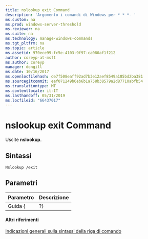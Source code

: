 ```yaml
---
title: nslookup exit Command
description: 'Argomento i comandi di Windows per * * *- '
ms.custom: na
ms.prod: windows-server-threshold
ms.reviewer: na
ms.suite: na
ms.technology: manage-windows-commands
ms.tgt_pltfrm: na
ms.topic: article
ms.assetid: 970ece99-fc5e-4103-9f97-ca080af1f212
author: coreyp-at-msft
ms.author: coreyp
manager: dongill
ms.date: 10/16/2017
ms.openlocfilehash: de7f508eaff92ad7b3e12aef8549a185bd2ba381
ms.sourcegitcommit: eaf071249b6eb6b1a758b38579a2d87710abfb54
ms.translationtype: MT
ms.contentlocale: it-IT
ms.lasthandoff: 05/31/2019
ms.locfileid: "66437017"
---
```

# <a name="nslookup-exit-command"></a>nslookup exit Command



Uscite **nslookup**.

## <a name="syntax"></a>Sintassi

```
Nslookup /exit
```

## <a name="parameters"></a>Parametri

| Parametro | Descrizione |
|-----------|-------------|
|   Guida {   |     ?}      |

#### <a name="additional-references"></a>Altri riferimenti

[Indicazioni generali sulla sintassi della riga di comando](command-line-syntax-key.md)